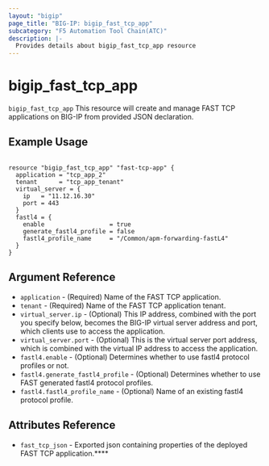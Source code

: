 ```yaml
---
layout: "bigip"
page_title: "BIG-IP: bigip_fast_tcp_app"
subcategory: "F5 Automation Tool Chain(ATC)"
description: |-
  Provides details about bigip_fast_tcp_app resource
---
```


# bigip_fast_tcp_app

`bigip_fast_tcp_app` This resource will create and manage FAST TCP applications on BIG-IP from provided JSON declaration. 


## Example Usage


```hcl

resource "bigip_fast_tcp_app" "fast-tcp-app" {
  application = "tcp_app_2"
  tenant      = "tcp_app_tenant"
  virtual_server = {
    ip   = "11.12.16.30"
    port = 443
  }
  fastl4 = {
    enable                  = true
    generate_fastl4_profile = false
    fastl4_profile_name     = "/Common/apm-forwarding-fastL4"
  }
}

```      

## Argument Reference

* `application` - (Required) Name of the FAST TCP application.
* `tenant` - (Required) Name of the FAST TCP application tenant.
* `virtual_server.ip` - (Optional) This IP address, combined with the port you specify below, becomes the BIG-IP virtual server address and port, which clients use to access the application.
* `virtual_server.port` - (Optional) This is the virtual server port address, which is combined with the virtual IP address to access the application. 
* `fastl4.enable` - (Optional) Determines whether to use fastl4 protocol profiles or not.
* `fastl4.generate_fastl4_profile` - (Optional) Determines whether to use FAST generated fastl4 protocol profiles.
* `fastl4.fastl4_profile_name` - (Optional) Name of an existing fastl4 protocol profile.


## Attributes Reference

* `fast_tcp_json` - Exported json containing properties of the deployed FAST TCP application.****

